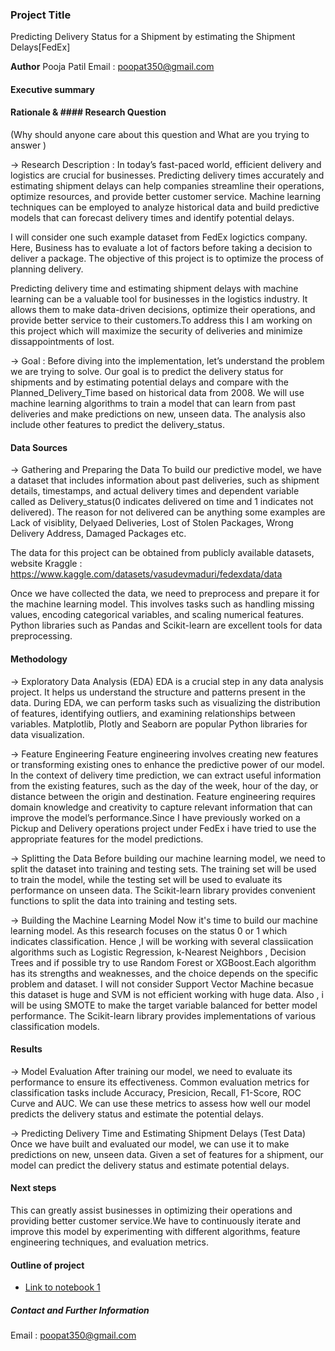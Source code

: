 ### Project Title
Predicting Delivery Status for a Shipment by estimating the Shipment Delays[FedEx]

**Author**
Pooja Patil 
Email : poopat350@gmail.com


#### Executive summary

#### Rationale & #### Research Question
(Why should anyone care about this question and What are you trying to answer )

-> Research Description : 
In today’s fast-paced world, efficient delivery and logistics are crucial for businesses. Predicting delivery times accurately and estimating shipment delays can help companies 
streamline their operations, optimize resources, and provide better customer service. Machine learning techniques can be employed to analyze historical data and build predictive 
models that can forecast delivery times and identify potential delays.

I will consider one such example dataset from FedEx logictics company. Here, Business has to evaluate a lot of factors before taking a decision to deliver a package. The objective 
of this project is to optimize the process of planning delivery.

Predicting delivery time and estimating shipment delays with machine learning can be a valuable tool for businesses in the logistics industry. It allows them to make data-driven 
decisions, optimize their operations, and provide better service to their customers.To address this I am working on this project which will maximize the security of deliveries and
minimize dissappointments of lost.

-> Goal : 
Before diving into the implementation, let’s understand the problem we are trying to solve. Our goal is to predict the delivery status for shipments and by estimating potential 
delays and compare with the Planned_Delivery_Time based on historical data from 2008. We will use machine learning algorithms to train a model that can learn from past deliveries 
and make predictions on new, unseen data. The analysis also include other features to predict the delivery_status.


#### Data Sources
-> Gathering and Preparing the Data
To build our predictive model, we have a dataset that includes information about past deliveries, such as shipment details, timestamps, and actual delivery times and dependent 
variable called as Delivery_status(0 indicates delivered on time and 1 indicates not delivered).
The reason for not delivered can be anything some examples are Lack of visiblity, Delyaed Deliveries, Lost of Stolen Packages, Wrong Delivery Address, Damaged Packages etc. 

The data for this project can be obtained from publicly available datasets, website Kraggle : https://www.kaggle.com/datasets/vasudevmaduri/fedexdata/data

Once we have collected the data, we need to preprocess and prepare it for the machine learning model. This involves tasks such as handling missing values, encoding categorical 
variables, and scaling numerical features. Python libraries such as Pandas and Scikit-learn are excellent tools for data preprocessing.


#### Methodology
-> Exploratory Data Analysis (EDA)
EDA is a crucial step in any data analysis project. It helps us understand the structure and patterns present in the data. During EDA, we can perform tasks such as visualizing 
the distribution of features, identifying outliers, and examining relationships between variables. Matplotlib, Plotly and Seaborn are popular Python libraries for data 
visualization.

-> Feature Engineering
Feature engineering involves creating new features or transforming existing ones to enhance the predictive power of our model. In the context of delivery time prediction, 
we can extract useful information from the existing features, such as the day of the week, hour of the day, or distance between the origin and destination. Feature engineering 
requires domain knowledge and creativity to capture relevant information that can improve the model’s performance.Since I have previously worked on a Pickup and Delivery 
operations project under FedEx i have tried to use the appropriate features for the model predictions.


-> Splitting the Data
Before building our machine learning model, we need to split the dataset into training and testing sets. The training set will be used to train the model, while the testing set 
will be used to evaluate its performance on unseen data. The Scikit-learn library provides convenient functions to split the data into training and testing sets.


-> Building the Machine Learning Model
Now it's time to build our machine learning model. As this research focuses on the status 0 or 1 which indicates classification. Hence ,I will be working with several classiication 
algorithms such as Logistic Regression, k-Nearest Neighbors , Decision Trees and if possible try to use Random Forest or XGBoost.Each algorithm has its strengths and weaknesses, 
and the choice depends on the specific problem and dataset. I will not consider Support Vector Machine becasue this dataset is huge and SVM is not efficient working with huge data.
Also , i will be using SMOTE to make the target variable balanced for better model performance.
The Scikit-learn library provides implementations of various classification models.


#### Results
-> Model Evaluation
After training our model, we need to evaluate its performance to ensure its effectiveness. Common evaluation metrics for classification tasks include Accuracy, Presicion,
Recall, F1-Score, ROC Curve and AUC. We can use these metrics to assess how well our model predicts the delivery status and estimate the potential delays.


-> Predicting Delivery Time and Estimating Shipment Delays (Test Data)
Once we have built and evaluated our model, we can use it to make predictions on new, unseen data. Given a set of features for a shipment, our model can predict the delivery 
status and estimate potential delays.


#### Next steps
This can greatly assist businesses in optimizing their operations and providing better customer service.We have to continuously iterate and improve this model by experimenting 
with different algorithms, feature engineering techniques, and evaluation metrics.

#### Outline of project

- [Link to notebook 1]()


##### Contact and Further Information
Email : poopat350@gmail.com

